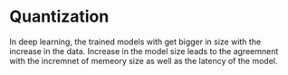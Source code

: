 # Quantization
In deep learning, the trained models with get bigger in size with the increase in the data. Increase in the model size leads to the agreemnent with the incremnet of memeory size as well as the  latency of the model.
